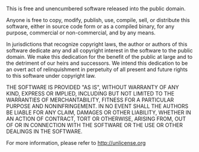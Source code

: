  
This is free and unencumbered software released into the public domain. 
 
Anyone is free to copy, modify, publish, use, compile, sell, or 
distribute this software, either in source code form or as a compiled 
binary, for any purpose, commercial or non-commercial, and by any 
means. 
 
In jurisdictions that recognize copyright laws, the author or authors 
of this software dedicate any and all copyright interest in the 
software to the public domain. We make this dedication for the benefit 
of the public at large and to the detriment of our heirs and 
successors. We intend this dedication to be an overt act of 
relinquishment in perpetuity of all present and future rights to this 
software under copyright law. 
 
THE SOFTWARE IS PROVIDED "AS IS", WITHOUT WARRANTY OF ANY KIND, 
EXPRESS OR IMPLIED, INCLUDING BUT NOT LIMITED TO THE WARRANTIES OF 
MERCHANTABILITY, FITNESS FOR A PARTICULAR PURPOSE AND NONINFRINGEMENT. 
IN NO EVENT SHALL THE AUTHORS BE LIABLE FOR ANY CLAIM, DAMAGES OR 
OTHER LIABILITY, WHETHER IN AN ACTION OF CONTRACT, TORT OR OTHERWISE, 
ARISING FROM, OUT OF OR IN CONNECTION WITH THE SOFTWARE OR THE USE OR 
OTHER DEALINGS IN THE SOFTWARE. 
 
For more information, please refer to <http://unlicense.org> 
